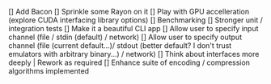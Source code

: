 [] Add Bacon
[] Sprinkle some Rayon on it
[] Play with GPU accelleration (explore CUDA interfacing library options)
[] Benchmarking
[] Stronger unit / integration tests
[] Make it a beautiful CLI app
[] Allow user to specify input channel (file / stdin (default) / network)
[] Allow user to specify output channel (file (current default...)/ stdout (better default? I don't trust emulators with arbitrary binary...) / network)
[] Think about interfaces more deeply | Rework as required
[] Enhance suite of encoding / compression algorithms implemented
